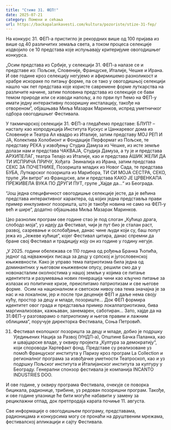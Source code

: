 ```yaml
---
title: "Стиже 31. ФЕП!"
date: 2025-07-21
category: Помени и сећања
url: https://backapalankavesti.com/kultura/pozoriste/stize-31-fep/
---
```


На конкурс 31. ФЕП-а пристигло је рекордних више од 100 пријава из више од 40 различитих земаља света, а током процеса селекције издвојило се 10 представа које испуњавају критеријуме овогодишњег конкурса.

„Осим представа из Србије, у селекцији 31. ФЕП-а налазе се и представе из: Пољске, Словеније, Француске, Италије, Чешке и Ирана. И ове године кроз селекцију негујемо и афирмишемо разноликост и храбре искораке по питању форме, па се тако у овогодишњој селекцији нашло чак пет представа које користе савремене форме луткарства на различите начине, затим половина представа из селекције се бави темом природе или се изводи напољу, а по први пут ћемо на ФЕП-у имати једну интерактивну позоришну инсталацију, такође на отвореном”, објашњава Миља Мазарак Маринков, испред уметничког одбора овогодишњег Фестивала.

У такмичарској селекцији 31. ФЕП-а гледаћемо представе: БЛУП? – насталу као копродукција Института Кускус и Цанкаревог дома из Словеније и Театра Ал квадро из Италије, затим представу МОЈ РЕП И ЈА, Колектива Холобионт и Фондације Перформат из Пољске, те представу РЕКА у извођењу Студиа Дамуза из Чешке, из исте земље долази нам и представа ЧАКВАЈА, Студија Дамуза, а ту је и представа АРХИПЕЛАГ, театра Телајо из Италије, као и представа АШИК ЖЕЛИ ДА ТИ ИСПРИЧА ПРИЧУ, Хођата  Зеиналија из Ирана, затим представа СЕКС ЗА ПОЧЕТНИКЕ, Позоришта младих из Новог Сада, те представа БУБА, Луткарског позоришта из Марибора, ТИ СИ МОЈА СЕСТРА, СЕКО, трупе „Ин витро“ из Француске, али и представа КАКО ЈЕ ЦРВЕНКАПА ПРЕЖИВЕЛА ВУКА ПО ДРУГИ ПУТ, групе „Хајде да…“ из Београда.

“Још једна специфичност овогодишње селекције јесте, да је већина представа интерактивног карактера, од којих једна представља прави пример инклузивног позоришта, што је такође новина не само на ФЕП-у већ и шире“, додатно објашњава Миља Мазарак Маринков.

Цео разнолик програм ове године стао је под слоган „Кућицо драга, слободо моја“, уз идеју да Фестивал, чији је пут био је сталан раст, развој, сазревање и ослобађање, данас чине људи који су, баш попут јежа из „Јежеве кућице“, којег Фестивал цитира, данас спремни да бране свој Фестивал и традицију коју он из године у годину негује.

„У 2025. години обележава се 110 година од рођења Бранка Ћопића, једног од најважнијих писаца за децу у српској и југословенској књижевности. Како је управо тема патриотизма била једна од доминантних у његовом књижевном опусу, решили смо да у новонасталим околностима у нашој земљи у којима се питање идентитета и разумевања нових генерација чини као кључно питање за излазак из политичке кризе, преиспитамо патриотизам и све његове форме.  Осим на националном и светском нивоу ова тема значајна је за нас и на локалном, јер и после три деценије ФЕП и даље нема своју кућу, простор за децу и младе, позориште… Док ФЕП формира идентитет овог града и представља пример локалпатриотизма, бива маргинализован, кажњаван, занемарен, саботиран… Зато, хајде да на 31.ФЕП-у разговарамо о патриотизму и његов правим и лажним облицима“, поручује директорка Фестивала, Соња Петровић.

31. Фестивал еколошког позоришта за децу и младе, добио је подршку Уједињених Нација за Развој (УНДП-а), Општине Бачка Паланка, као и швајцарске владе, у оквиру пројекта „Култура за демократију“, који спороводи Хартефакт фонд. Представе су реализоване уз помоћ Француског института у Паризу кроз програм La Collection и регионалног програма за извођачке уметности Театроскоп, као и уз подршку Пољског института и Италијанског института за културу у Београду. Генерални спонзор фестивала је компанија INCANTO INDUSTRIES DOO.

И ове године, у оквиру програма Фестивала, очекује се поворка бицикала, радионице, трибине, уз редован позоришни програм. Такође, и ове године улазнице ће бити могуће набавити у замену за рециклажни отпад, док претпродаја карата почиње 11. августа.

Све информације о овогодишњем програму, представама, радионицама и конкурсима могу се пронаћи на друштвеним мрежама, фестивалској апликацији и сајту Фестивала.
